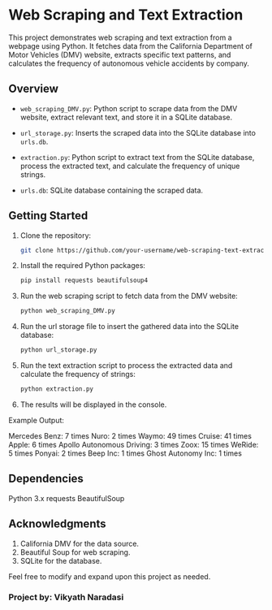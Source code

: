 # Web Scraping and Text Extraction

This project demonstrates web scraping and text extraction from a webpage using Python. It fetches data from the California Department of Motor Vehicles (DMV) website, extracts specific text patterns, and calculates the frequency of autonomous vehicle accidents by company.

## Overview

- `web_scraping_DMV.py`: Python script to scrape data from the DMV website, extract relevant text, and store it in a SQLite database.

- `url_storage.py`: Inserts the scraped data into the SQLite database into `urls.db`.

- `extraction.py`: Python script to extract text from the SQLite database, process the extracted text, and calculate the frequency of unique strings.

- `urls.db`: SQLite database containing the scraped data.

## Getting Started

1. Clone the repository:

   ```bash
   git clone https://github.com/your-username/web-scraping-text-extraction.git
2. Install the required Python packages:
   ```bash
   pip install requests beautifulsoup4

3. Run the web scraping script to fetch data from the DMV website:
    ```bash
    python web_scraping_DMV.py

4. Run the url storage file to insert the gathered data into the SQLite database:
    ```bash
    python url_storage.py
5. Run the text extraction script to process the extracted data and calculate the frequency of strings:
    ```bash
    python extraction.py

6. The results will be displayed in the console.

Example Output:

Mercedes Benz: 7 times
Nuro: 2 times
Waymo: 49 times
Cruise: 41 times
Apple: 6 times
Apollo Autonomous Driving: 3 times
Zoox: 15 times
WeRide: 5 times
Ponyai: 2 times
Beep Inc: 1 times
Ghost Autonomy Inc: 1 times

## Dependencies
Python 3.x
requests
BeautifulSoup

## Acknowledgments
1. California DMV for the data source.
2. Beautiful Soup for web scraping.
3. SQLite for the database.

Feel free to modify and expand upon this project as needed.

### Project by: Vikyath Naradasi